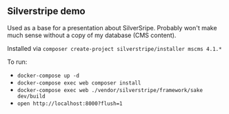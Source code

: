 ## Silverstripe demo

Used as a base for a presentation about SilverSripe. Probably won't make much sense without a copy of my database (CMS content).

Installed via
`composer create-project silverstripe/installer mscms 4.1.*`

To run:
- `docker-compose up -d`
- `docker-compose exec web composer install`
- `docker-compose exec web ./vendor/silverstripe/framework/sake dev/build`
- `open http://localhost:8000?flush=1`
